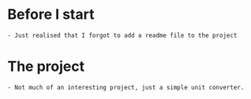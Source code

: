 # Before I start
	- Just realised that I forgot to add a readme file to the project
# The project
	- Not much of an interesting project, just a simple unit converter.
